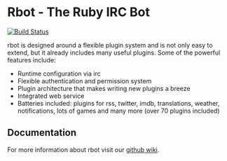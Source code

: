 # Rbot - The Ruby IRC Bot

[![Build Status](https://travis-ci.org/ruby-rbot/rbot.svg?branch=master)](https://travis-ci.org/ruby-rbot/rbot)

rbot is designed around a flexible plugin system and is not only easy to
extend, but it already includes many useful plugins. Some of the powerful
features include:

* Runtime configuration via irc
* Flexible authentication and permission system
* Plugin architecture that makes writing new plugins a breeze
* Integrated web service
* Batteries included: plugins for rss, twitter, imdb, translations, weather, notifications, lots of games and many more (over 70 plugins included)

## Documentation

For more information about rbot visit our [github wiki](https://github.com/ruby-rbot/rbot/wiki).

